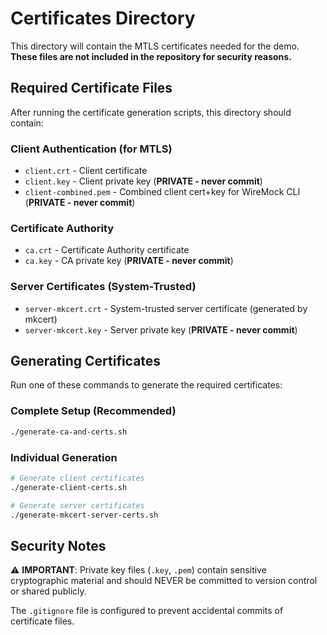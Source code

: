 # Certificates Directory

This directory will contain the MTLS certificates needed for the demo. **These files are not included in the repository for security reasons.**

## Required Certificate Files

After running the certificate generation scripts, this directory should contain:

### Client Authentication (for MTLS)
- `client.crt` - Client certificate
- `client.key` - Client private key (**PRIVATE - never commit**)
- `client-combined.pem` - Combined client cert+key for WireMock CLI (**PRIVATE - never commit**)

### Certificate Authority
- `ca.crt` - Certificate Authority certificate
- `ca.key` - CA private key (**PRIVATE - never commit**)

### Server Certificates (System-Trusted)
- `server-mkcert.crt` - System-trusted server certificate (generated by mkcert)
- `server-mkcert.key` - Server private key (**PRIVATE - never commit**)

## Generating Certificates

Run one of these commands to generate the required certificates:

### Complete Setup (Recommended)
```bash
./generate-ca-and-certs.sh
```

### Individual Generation
```bash
# Generate client certificates
./generate-client-certs.sh

# Generate server certificates  
./generate-mkcert-server-certs.sh
```

## Security Notes

⚠️ **IMPORTANT**: Private key files (`.key`, `.pem`) contain sensitive cryptographic material and should NEVER be committed to version control or shared publicly.

The `.gitignore` file is configured to prevent accidental commits of certificate files.